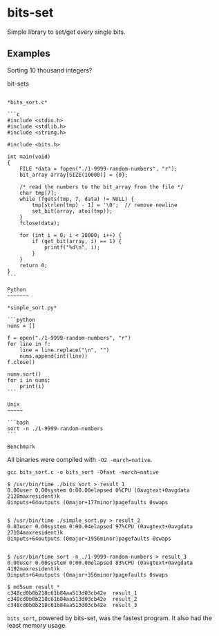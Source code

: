 bits-set
==============
Simple library to set/get every single bits.


Examples
--------------

Sorting 10 thousand integers?

bit-sets
~~~~~~~~

*bits_sort.c*

```c
#include <stdio.h>
#include <stdlib.h>
#include <string.h>

#include <bits.h>

int main(void)
{
    FILE *data = fopen("./1-9999-random-numbers", "r");
    bit_array array[SIZE(10000)] = {0};

    /* read the numbers to the bit_array from the file */
    char tmp[7];
    while (fgets(tmp, 7, data) != NULL) {
        tmp[strlen(tmp) - 1] = '\0';  // remove newline
        set_bit(array, atoi(tmp));
    }
    fclose(data);

    for (int i = 0; i < 10000; i++) {
        if (get_bit(array, i) == 1) {
            printf("%d\n", i);
        }
    }
    return 0;
}
```

Python
~~~~~~~

*simple_sort.py*

```python
nums = []

f = open("./1-9999-random-numbers", "r")
for line in f:
    line = line.replace("\n", "")
    nums.append(int(line))
f.close()

nums.sort()
for i in nums:
    print(i)
```

Unix
~~~~~

```bash
sort -n ./1-9999-random-numbers
```

Benchmark
~~~~~~~~~~~

All binaries were compiled with `-O2 -march=native`.

```
gcc bits_sort.c -o bits_sort -Ofast -march=native

$ /usr/bin/time ./bits_sort > result_1
0.00user 0.00system 0:00.00elapsed 0%CPU (0avgtext+0avgdata 2128maxresident)k
0inputs+64outputs (0major+177minor)pagefaults 0swaps


$ /usr/bin/time ./simple_sort.py > result_2
0.03user 0.00system 0:00.04elapsed 97%CPU (0avgtext+0avgdata 27104maxresident)k
0inputs+64outputs (0major+1956minor)pagefaults 0swaps


$ /usr/bin/time sort -n ./1-9999-random-numbers > result_3
0.00user 0.00system 0:00.00elapsed 83%CPU (0avgtext+0avgdata 4192maxresident)k
0inputs+64outputs (0major+356minor)pagefaults 0swaps

$ md5sum result_*
c348cd0b0b218c61b84aa513d03cb42e  result_1
c348cd0b0b218c61b84aa513d03cb42e  result_2
c348cd0b0b218c61b84aa513d03cb42e  result_3
```

`bits_sort`, powered by bits-set, was the fastest program. It also had the least memory usage.
